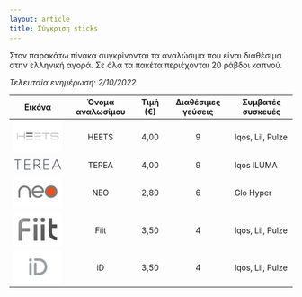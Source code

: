 ```yaml
---
layout: article
title: Σύγκριση sticks
---
```


Στον παρακάτω πίνακα συγκρίνονται τα αναλώσιμα που είναι διαθέσιμα στην ελληνική αγορά.
Σε όλα τα πακέτα περιέχονται 20 ράβδοι καπνού.

*Τελευταία ενημέρωση: 2/10/2022*

| Εικόνα                                             | Όνομα αναλωσίμου | Τιμή (€) | Διαθέσιμες γεύσεις | Συμβατές συσκευές |
|----------------------------------------------------|:----------------:|:--------:|:------------------:|-------------------|
| ![Heets logo](/assets/images/heets_logo_small.jpg) |      HEETS       |   4,00   |         9          | Iqos, Lil, Pulze  |
| ![Terea logo](/assets/images/terea_logo_small.jpg) |      TEREA       |   4,00   |         9          | Iqos ILUMA        |
| ![Neo logo](/assets/images/neo_logo_small.jpg)     |       NEO        |   2,80   |         6          | Glo Hyper         |
| ![Fiit logo](/assets/images/fiit_logo_small.jpg)   |       Fiit       |   3,50   |         4          | Iqos, Lil, Pulze  |
| ![iD logo](/assets/images/id_logo_small.jpg)       |        iD        |   3,50   |         4          | Iqos, Lil, Pulze  |

